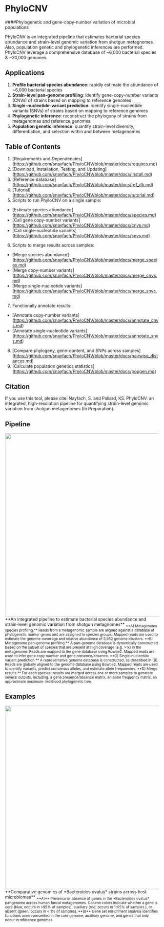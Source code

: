# PhyloCNV

####Phylogenetic and gene-copy-number variation of microbial populations

PhyloCNV is an integrated pipeline that estimates bacterial species abundance and strain-level genomic variation from shotgun metagnomes.  Also, population genetic and phylogenetic inferences are performed. PhyloCNV leverage a comprehensive database of ~6,000 bacterial species & ~30,000 genomes.   

## Applications
1. **Profile bacterial species abundance**: rapidly estimate the abundance of ~6,000 bacterial species
2. **Strain-level pan-genome profiling**: identify gene-copy-number variants (CNVs) of strains based on mapping to reference genomes
3. **Single-nucleotide-variant prediction**: identify single-nucleotide variants (SNVs) of strains based on mapping to reference genomes
4. **Phylogenetic inference**: reconstruct the phylogeny of strains from metagenomes and reference genomes
5. **Population genetic inference**: quantify strain-level diversity, differentiation, and selection within and between metagenomes


## Table of Contents
1. [Requirements and Dependencies] (https://github.com/snayfach/PhyloCNV/blob/master/docs/requires.md)
2. [Download, Installation, Testing, and Updating] (https://github.com/snayfach/PhyloCNV/blob/master/docs/install.md)
3. [Reference database] (https://github.com/snayfach/PhyloCNV/blob/master/docs/ref_db.md)
4. [Tutorial] (https://github.com/snayfach/PhyloCNV/blob/master/docs/tutorial.md)
5. Scripts to run PhyloCNV on a single sample:
 * [Estimate species abundance] (https://github.com/snayfach/PhyloCNV/blob/master/docs/species.md)
 * [Call gene copy-number variants] (https://github.com/snayfach/PhyloCNV/blob/master/docs/cnvs.md)
 * [Call single-nucleotide variants] (https://github.com/snayfach/PhyloCNV/blob/master/docs/snvs.md)
6. Scripts to merge results across samples:
 * [Merge species abundance] (https://github.com/snayfach/PhyloCNV/blob/master/docs/merge_species.md)  
 * [Merge copy-number variants] (https://github.com/snayfach/PhyloCNV/blob/master/docs/merge_cnvs.md)
 * [Merge single-nucleotide variants] (https://github.com/snayfach/PhyloCNV/blob/master/docs/merge_snvs.md)
7. Functionally annotate results:
 * [Annotate copy-number variants] (https://github.com/snayfach/PhyloCNV/blob/master/docs/annotate_cnvs.md)
 * [Annotate single-nucleotide variants] (https://github.com/snayfach/PhyloCNV/blob/master/docs/annotate_snvs.md)
8. [Compare phylogeny, gene-content, and SNPs across samples] (https://github.com/snayfach/PhyloCNV/blob/master/docs/pairwise_distances.md)
9. [Calculate population genetics statistics] (https://github.com/snayfach/PhyloCNV/blob/master/docs/popgen.md)

## Citation
If you use this tool, please cite:
Nayfach, S. and Pollard, KS. PhyloCNV: an integrated, high-resolution pipeline for quantifying strain-level genomic variation from shotgun metagenomes (In Preparation).

## Pipeline
<img src="https://github.com/snayfach/PhyloCNV/blob/master/images/pipeline.jpg" width="600" align="middle"/>   
**An integrated pipeline to estimate bacterial species abundance and strain-level genomic variation from shotgun metagnomes** 
<sub>**A) Metagenome species profiling.** Reads from a metagenomic sample are aligned against a database of phylogenetic marker genes and are assigned to species groups. Mapped reads are used to estimate the genome-coverage and relative abundance of 5,952 genome-clusters. **B) Metagenome pan-genome profiling.** A pan-genome database is dynamically constructed based on the subset of species that are present at high coverage (e.g. >1x) in the metagenome. Reads are mapped to the gene database using Bowtie2. Mapped reads are used to infer gene copy number and gene presence/absence. **C) Single-nucleotide variant prediction.** A representative genome database is constructed, as described in (B). Reads are globally aligned to the genome database using Bowtie2. Mapped reads are used to identify variants, predict consensus alleles, and estimate allele frequencies. **D) Merge results.** For each species, results are merged across one or more samples to generate several outputs, including: a gene presence/absence matrix, an allele frequency matrix, an approximate maximum-likelihood phylogenetic tree.</sub>

## Examples
<img src="https://github.com/snayfach/PhyloCNV/blob/master/images/enrichment.jpg" width="600" align="middle"/>  
**Comparative genomics of *Bacteroides ovatus* strains across host microbiomes**  
<sub> **A)** Presence or absence of genes in the *Bacteroides ovatus* pangenome across human faecal metagenomes. Column colors indicate whether a gene is core (blue; occurs in >95% of samples), auxiliary (red; occurs in 1-95% of samples ), or absent (green; occurs in < 1% of samples). **B)** Gene set enrichment analysis identifies functions overrepresented in the core genome, auxiliary genome, and genes that only occur in reference genomes.</sub>
